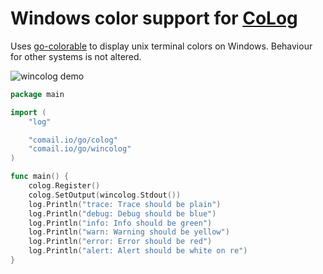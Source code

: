 # Windows color support for [CoLog](https://github.com/comail/colog)

Uses [go-colorable](https://github.com/mattn/go-colorable) to display unix terminal colors on Windows.
Behaviour for other systems is not altered.

![wincolog demo](http://i.imgur.com/Jelu7by.png)

```go
package main

import (
	"log"

	"comail.io/go/colog"
	"comail.io/go/wincolog"
)

func main() {
	colog.Register()
	colog.SetOutput(wincolog.Stdout())
	log.Println("trace: Trace should be plain")
	log.Println("debug: Debug should be blue")
	log.Println("info: Info should be green")
	log.Println("warn: Warning should be yellow")
	log.Println("error: Error should be red")
	log.Println("alert: Alert should be white on re")
}
```
